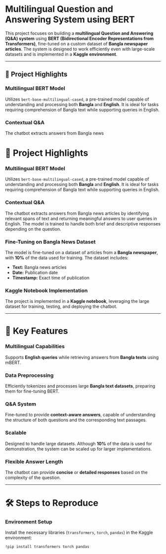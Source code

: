 # Multilingual Question and Answering System using BERT

This project focuses on building a **multilingual Question and Answering (Q&A) system** using **BERT (Bidirectional Encoder Representations from Transformers)**, fine-tuned on a custom dataset of **Bangla newspaper articles**. The system is designed to work efficiently even with large-scale datasets and is implemented in a **Kaggle environment**.

---

## 🚀 Project Highlights

### **Multilingual BERT Model**  
Utilizes `bert-base-multilingual-cased`, a pre-trained model capable of understanding and processing both **Bangla** and **English**. It is ideal for tasks requiring comprehension of Bangla text while supporting queries in English.

### **Contextual Q&A**  
The chatbot extracts answers from Bangla news


# 🚀 Project Highlights

### **Multilingual BERT Model**  
Utilizes `bert-base-multilingual-cased`, a pre-trained model capable of understanding and processing both **Bangla** and **English**. It is ideal for tasks requiring comprehension of Bangla text while supporting queries in English.

### **Contextual Q&A**  
The chatbot extracts answers from Bangla news articles by identifying relevant spans of text and returning meaningful answers to user queries in English. The model is trained to handle both brief and descriptive responses depending on the question.

### **Fine-Tuning on Bangla News Dataset**  
The model is fine-tuned on a dataset of articles from a **Bangla newspaper**, with **10%** of the data used for training. The dataset includes:
- **Text:** Bangla news articles
- **Date:** Publication date
- **Timestamp:** Exact time of publication

### **Kaggle Notebook Implementation**  
The project is implemented in a **Kaggle notebook**, leveraging the large dataset for training, testing, and deploying the chatbot.

---

# 🔑 Key Features

### **Multilingual Capabilities**  
Supports **English queries** while retrieving answers from **Bangla texts** using mBERT.

### **Data Preprocessing**  
Efficiently tokenizes and processes large **Bangla text datasets**, preparing them for fine-tuning BERT.

### **Q&A System**  
Fine-tuned to provide **context-aware answers**, capable of understanding the structure of both questions and the corresponding text passages.

### **Scalable**  
Designed to handle large datasets. Although **10%** of the data is used for demonstration, the system can be scaled up for larger implementations.

### **Flexible Answer Length**  
The chatbot can provide **concise** or **detailed responses** based on the complexity of the question.

---

# 🛠️ Steps to Reproduce

### **Environment Setup**  
Install the necessary libraries (`transformers`, `torch`, `pandas`) in the Kaggle environment:
```bash
!pip install transformers torch pandas
